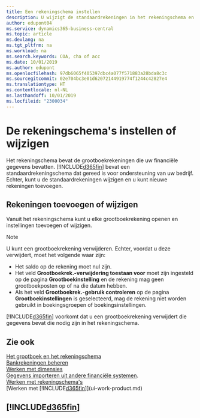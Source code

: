 ```yaml
---
title: Een rekeningschema instellen
description: U wijzigt de standaardrekeningen in het rekeningschema en u kunt nieuwe rekeningen toevoegen.
author: edupont04
ms.service: dynamics365-business-central
ms.topic: article
ms.devlang: na
ms.tgt_pltfrm: na
ms.workload: na
ms.search.keywords: COA, cha of acc
ms.date: 10/01/2019
ms.author: edupont
ms.openlocfilehash: 97db6065f405397dbc4a077f571883a28bda8c3c
ms.sourcegitcommit: 02e704bc3e01d62072144919774f1244c42827e4
ms.translationtype: HT
ms.contentlocale: nl-NL
ms.lasthandoff: 10/01/2019
ms.locfileid: "2300034"
---
```

# <a name="setting-up-or-changing-the-chart-of-accounts"></a>De rekeningschema's instellen of wijzigen
Het rekeningschema bevat de grootboekrekeningen die uw financiële gegevens bevatten. [!INCLUDE[d365fin](includes/d365fin_md.md)] bevat een standaardrekeningschema dat gereed is voor ondersteuning van uw bedrijf.
Echter, kunt u de standaardrekeningen wijzigen en u kunt nieuwe rekeningen toevoegen.  

## <a name="adding-or-changing-accounts"></a>Rekeningen toevoegen of wijzigen
Vanuit het rekeningschema kunt u elke grootboekrekening openen en instellingen toevoegen of wijzigen.

> [!NOTE]  
>   U kunt een grootboekrekening verwijderen. Echter, voordat u deze verwijdert, moet het volgende waar zijn:  
>  
>   * Het saldo op de rekening moet nul zijn.  
>   * Het veld **Grootboekrek.-verwijdering toestaan voor** moet zijn ingesteld op de pagina **Grootboekinstelling** en de rekening mag geen grootboekposten op of na die datum hebben.  
>   * Als het veld **Grootboekrek.-gebruik controleren** op de pagina **Grootboekinstellingen** is geselecteerd, mag de rekening niet worden gebruikt in boekingsgroepen of boekingsinstellingen.  

[!INCLUDE[d365fin](includes/d365fin_md.md)] voorkomt dat u een grootboekrekening verwijdert die gegevens bevat die nodig zijn in het rekeningschema.  

## <a name="see-also"></a>Zie ook
[Het grootboek en het rekeningschema](finance-general-ledger.md)  
[Bankrekeningen beheren](bank-manage-bank-accounts.md)  
[Werken met dimensies](finance-dimensions.md)  
[Gegevens importeren uit andere financiële systemen](across-import-data-configuration-packages.md).  
[Werken met rekeningschema's](bi-how-work-account-schedule.md)  
[Werken met [!INCLUDE[d365fin](includes/d365fin_md.md)]](ui-work-product.md)  

## [!INCLUDE[d365fin](includes/free_trial_md.md)]

